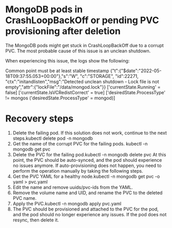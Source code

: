 ﻿# MongoDB pods in CrashLoopBackOff or pending PVC provisioning after deletion

The MongoDB pods might get stuck in CrashLoopBackOff due to a corrupt PVC. The most probable cause of this issue is an unclean shutdown.

When experiencing this issue, the logs show the following:

Common point must be at least stable timestamp
{"t":{"$date":"2022-05-18T09:37:55.053+00:00"},"s":"W",  "c":"STORAGE",  "id":22271,   "ctx":"initandlisten","msg":"Detected unclean shutdown - Lock file is not empty","attr":{"lockFile":"/data/mongod.lock"}}
    ['currentState.Running' = false]
    ['currentState.IsVCRedistCorrect' = true]
    ['desiredState.ProcessType' != mongos ('desiredState.ProcessType' = mongod)]

# Recovery steps

1. Delete the failing pod. If this solution does not work, continue to the next steps.kubectl delete pod <pod-name> -n mongodb
2. Get the name of the corrupt PVC for the failing pods. kubectl -n mongodb get pvc
3. Delete the PVC for the failing pod.kubectl -n mongodb delete pvc <pvc-name>At this point, the PVC should be auto-synced, and the pod should experience no issues anymore. If auto-provisioning does not happen, you need to perform the operation manually by taking the following steps.
4. Get the PVC YAML for a healthy node.kubectl -n mongodb get pvc <pvc-name> -o yaml > pvc.yaml
5. Edit the name and remove uuids/pvc-ids from the YAML.
6. Remove the volume name and UID, and rename the PVC to the deleted PVC name.
7. Apply the PVC.kubectl -n mongodb apply pvc.yaml
8. The PVC should be provisioned and attached to the PVC for the pod, and the pod should no longer experience any issues. If the pod does not resync, then delete it.
